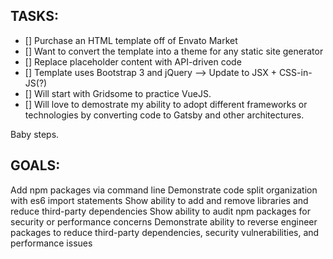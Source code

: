 TASKS:
-----
- [] Purchase an HTML template off of Envato Market
- [] Want to convert the template into a theme for any static site generator 
- [] Replace placeholder content with API-driven code 
- [] Template uses Bootstrap 3 and jQuery --> Update to JSX + CSS-in-JS(?)
- [] Will start with Gridsome to practice VueJS.
- [] Will love to demostrate my ability to adopt different frameworks or technologies by converting code to Gatsby and other architectures. 

Baby steps.


GOALS:
-----

Add npm packages via command line
Demonstrate code split organization with es6 import statements
Show ability to add and remove libraries and reduce third-party dependencies
Show ability to audit npm packages for security or performance concerns
Demonstrate ability to reverse engineer packages to reduce third-party dependencies, security vulnerabilities, and performance issues
